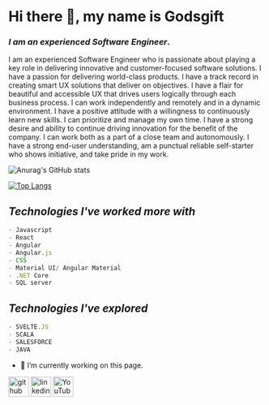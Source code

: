 

#                            Hi there 👋, my name is Godsgift


### *I am an experienced Software Engineer*.


I am an experienced Software Engineer who is passionate about playing a key role in delivering innovative and customer-focused software solutions.
I have a passion for delivering world-class products.
I have a track record in creating smart UX solutions that deliver on objectives.
I have a flair for beautiful and accessible UX that drives users logically through each business process.
I can work independently and remotely and in a dynamic environment.
I have a positive attitude with a willingness to continuously learn new skills.
I can prioritize and manage my own time.
I have a strong desire and ability to continue driving innovation for the benefit of the company.
I can work both as a part of a close team and autonomously.
I have a strong end-user understanding, am a punctual reliable self-starter who shows initiative, and take pride in my work.

![Anurag's GitHub stats](https://github-readme-stats.vercel.app/api?username=giftakari&show_icons=true&count_private=true&theme=radical&count_all_commits=true&langs_count=true&include_all_commits=true)


[![Top Langs](https://github-readme-stats.vercel.app/api/top-langs/?username=giftakari&layout=compact&count_private=true&theme=radical&include_all_commits=true&show_icons)](https://github.com/anuraghazra/github-readme-stats)




## *Technologies I've worked more with*
```js
- Javascript
- React
- Angular
- Angular.js
- CSS 
- Material UI/ Angular Material
- .NET Core 
- SQL server 
```

## *Technologies I've explored* 

```js
- SVELTE.JS
- SCALA
- SALESFORCE 
- JAVA

```
- 🔭 I’m currently working on this page. 


[<img src='https://cdn.jsdelivr.net/npm/simple-icons@3.0.1/icons/github.svg' alt='github' height='40'>](https://github.com/giftakari)  [<img src='https://cdn.jsdelivr.net/npm/simple-icons@3.0.1/icons/linkedin.svg' alt='linkedin' height='40'>](https://www.linkedin.com/in/👑-godsgift-akari-9951b05b/)  [<img src='https://cdn.jsdelivr.net/npm/simple-icons@3.0.1/icons/youtube.svg' alt='YouTube' height='40'>](https://www.youtube.com/channel/UCnGxZBUA1ENEgH0aIcw3LlA)  





